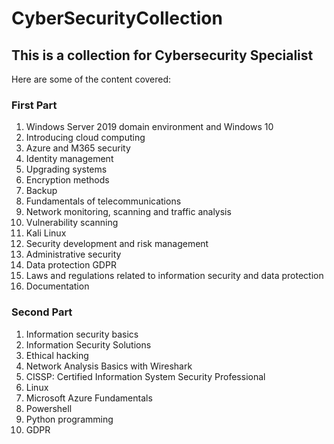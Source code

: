 # CyberSecurityCollection

<summary><h2> This is a collection for Cybersecurity Specialist </h2></summary>

Here are some of the content covered:

### First Part 

1. Windows Server 2019 domain environment and Windows 10
1. Introducing cloud computing
1. Azure and M365 security
1. Identity management
1. Upgrading systems
1. Encryption methods
1. Backup
1. Fundamentals of telecommunications
1. Network monitoring, scanning and traffic analysis
1. Vulnerability scanning
1. Kali Linux
1. Security development and risk management
1. Administrative security
1. Data protection GDPR
1. Laws and regulations related to information security and data protection
1. Documentation

### Second Part

1. Information security basics
1. Information Security Solutions
1. Ethical hacking
1. Network Analysis Basics with Wireshark
1. CISSP: Certified Information System Security Professional
1. Linux
1. Microsoft Azure Fundamentals
1. Powershell
1. Python programming
1. GDPR

